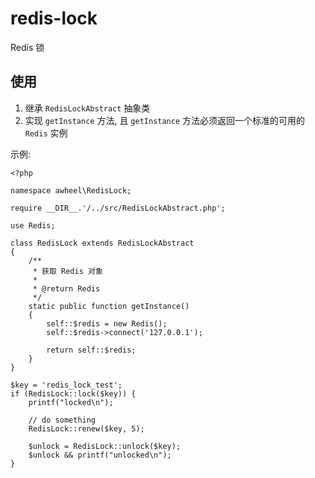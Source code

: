 # redis-lock
Redis 锁

## 使用

1. 继承 `RedisLockAbstract` 抽象类
2. 实现 `getInstance` 方法, 且 `getInstance` 方法必须返回一个标准的可用的 `Redis` 实例

示例:
````
<?php

namespace awheel\RedisLock;

require __DIR__.'/../src/RedisLockAbstract.php';

use Redis;

class RedisLock extends RedisLockAbstract
{
    /**
     * 获取 Redis 对象
     *
     * @return Redis
     */
    static public function getInstance()
    {
        self::$redis = new Redis();
        self::$redis->connect('127.0.0.1');

        return self::$redis;
    }
}

$key = 'redis_lock_test';
if (RedisLock::lock($key)) {
    printf("locked\n");

    // do something
    RedisLock::renew($key, 5);

    $unlock = RedisLock::unlock($key);
    $unlock && printf("unlocked\n");
}

````
